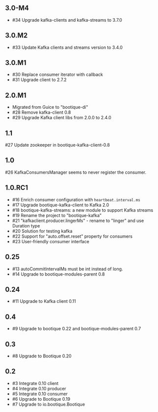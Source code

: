 ## 3.0-M4

* #34 Upgrade kafka-clients and kafka-streams to 3.7.0

## 3.0.M2

* #33 Update Kafka clients and streams version to 3.4.0

## 3.0.M1

* #30 Replace consumer iterator with callback
* #31 Upgrade client to 2.7.2

## 2.0.M1

* Migrated from Guice to "bootique-di"
* #28 Remove kafka-client 0.8 
* #29 Upgrade Kafka client libs from 2.0.0 to 2.4.0

## 1.1

#27 Update zookeeper in bootique-kafka-client-0.8

## 1.0

#26 KafkaConsumersManager seems to never register the consumer. 

## 1.0.RC1

* #16 Enrich consumer configuration with `heartbeat.interval.ms`
* #17 Upgrade bootique-kafka-client to Kafka 2.0
* #18 bootique-kafka-streams: a new module to support Kafka streams
* #19 Rename the project to "bootique-kafka"
* #21 "kafkaclient.producer.lingerMs" - rename to "linger" and use Duration type
* #20 Solution for testing kafka
* #22 Support for "auto.offset.reset" property for consumers
* #23 User-friendly consumer interface 

## 0.25

* #13 autoCommitIntervalMs must be int instead of long.
* #14 Upgrade to bootique-modules-parent 0.8

## 0.24

* #11 Upgrade to Kafka client 0.11

## 0.4

* #9 Upgrade to bootique 0.22 and bootique-modules-parent 0.7

## 0.3

* #8 Upgrade to Bootique 0.20

## 0.2

* #3 Integrate 0.10 client
* #4 Integrate 0.10 producer
* #5 Integrate 0.10 consumer
* #6 Upgrade to Bootique 0.19
* #7 Upgrade to io.bootique.Bootique
